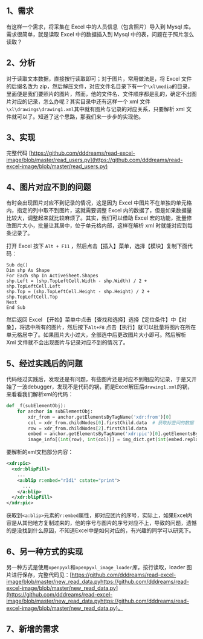 ## 1、需求

有这样一个需求，将采集在 Excel 中的人员信息（包含照片）导入到 Mysql 库。需求很简单，就是读取 Excel 中的数据插入到 Mysql 中的表，问题在于照片怎么读取？

## 2、分析

对于读取文本数据，直接按行读取即可；对于图片，常用做法是，将 Excel 文件的后缀名改为 zip，然后解压文件，对应文件名目录下有一个`\xl\media`的目录，里面便是我们要照片的图片，然而，他的文件名、文件顺序都是乱的，确定不出图片对应的记录，怎么办呢？其实目录中还有这样一个 xml 文件`\xl\drawings\drawing1.xml`其中就有图片与记录的对应关系，只要解析 xml 文件就可以了。知道了这个思路，那我们来一步步的实现他。

## 3、实现

完整代码  [https://github.com/dddreams/read-excel-image/blob/master/read_users.py](https://github.com/dddreams/read-excel-image/blob/master/read_users.py)

## 4、图片对应不到的问题

有时会出现图片对应不到记录的情况，这是因为 Excel 中图片不在单独的单元格内，指定的列中取不到图片，这就需要调整 Excel 内的数据了，但是如果数据量比较大，调整起来就比较麻烦了。其实，我们可以借助 Excel 宏的功能，批量修改图片大小，批量让其居中，位于单元格内部，这样在解析 xml 时就能对应到每条记录了。

打开 Excel 按下 `Alt + F11` ，然后点击【插入】菜单，选择【模块】复制下面代码：

```
Sub dq()
Dim shp As Shape
For Each shp In ActiveSheet.Shapes
shp.Left = (shp.TopLeftCell.Width - shp.Width) / 2 + shp.TopLeftCell.Left
shp.Top = (shp.TopLeftCell.Height - shp.Height) / 2 + shp.TopLeftCell.Top
Next
End Sub
```

然后返回 Excel 【开始】菜单中点击【查找和选择】选择【定位条件】中【对象】，将选中所有的图片，然后按下`Alt+F8` 点击【执行】就可以批量将图片在所在单元格居中了。如果图片大小过大，全部选中后更改图片大小即可。然后解析 Xml 文件就不会出现图片与记录对应不到的情况了。

## 5、经过实践后的问题

代码经过实践后，发现还是有问题，有些图片还是对应不到相应的记录，于是又开始了一波debugger，发现不是代码的锅，而是Excel解压后`drawing1.xml`的锅，来看看我们解析xml的代码：

```python
def _f(subElementObj):
    for anchor in subElementObj:
        xdr_from = anchor.getElementsByTagName('xdr:from')[0]
        col = xdr_from.childNodes[0].firstChild.data  # 获取标签间的数据
        row = xdr_from.childNodes[2].firstChild.data
        embed = anchor.getElementsByTagName('xdr:pic')[0].getElementsByTagName('xdr:blipFill')[0].getElementsByTagName('a:blip')[0].getAttribute('r:embed')  # 获取属性
        image_info[(int(row), int(col))] = img_dict.get(int(embed.replace('rId', '')), {}).get(img_feature)
```

要解析的xml文档部分内容：

```xml
<xdr:pic>
  <xdr:blipFill>
    ...
    <a:blip r:embed="rId1" cstate="print">
      ...
    </a:blip>
  </xdr:blipFill>
</xdr:pic>
```

获取到`<a:blip>`元素的`r:embed`属性，即对应团片的序号，实际上，如果Excel内容是从其他地方复制过来的，他的序号与图片的序号对应不上，导致的问题，遗憾的是没找到什么原因，不知道Excel中是如何对应的，有兴趣的同学可以研究下。

## 6、另一种方式的实现

另一种方式是使用`openpyxl`和`openpyxl_image_loader`库，按行读取，loader 图片进行保存，完整代码见：[https://github.com/dddreams/read-excel-image/blob/master/new_read_data.pyhttps://github.com/dddreams/read-excel-image/blob/master/new_read_data.py](https://github.com/dddreams/read-excel-image/blob/master/new_read_data.pyhttps://github.com/dddreams/read-excel-image/blob/master/new_read_data.py)。

## 7、新增的需求




